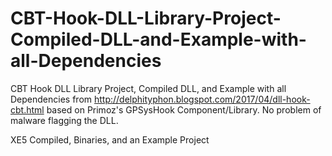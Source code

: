 # CBT-Hook-DLL-Library-Project-Compiled-DLL-and-Example-with-all-Dependencies
CBT Hook DLL Library Project, Compiled DLL, and Example with all Dependencies from http://delphityphon.blogspot.com/2017/04/dll-hook-cbt.html based on Primoz's GPSysHook Component/Library. No problem of malware flagging the DLL.

XE5 Compiled, Binaries, and an Example Project

